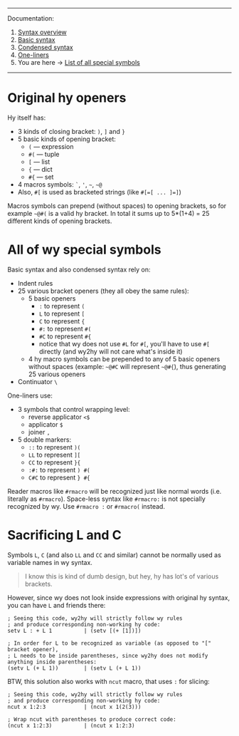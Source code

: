 
---
Documentation:
1. [Syntax overview](https://github.com/rmnavr/wy/blob/main/docs/01_Overview.md)
2. [Basic syntax](https://github.com/rmnavr/wy/blob/main/docs/02_Basic.md) 
3. [Condensed syntax](https://github.com/rmnavr/wy/blob/main/docs/03_Condensed.md)
4. [One-liners](https://github.com/rmnavr/wy/blob/main/docs/04_One_liners.md) 
5. You are here -> [List of all special symbols](https://github.com/rmnavr/wy/blob/main/docs/05_Symbols.md)
---

<!-- hy ‾‾‾‾‾‾‾‾‾‾‾‾‾‾‾‾‾‾‾‾‾‾‾‾‾‾‾‾‾‾‾‾‾‾‾‾‾‾‾‾‾‾‾‾‾‾‾‾‾‾‾‾‾‾‾‾‾‾‾‾‾‾‾‾‾‾‾‾‾‾‾\ {{{1 -->

# Original hy openers

Hy itself has:
- 3 kinds of closing bracket: `)`, `]` and `}`
- 5 basic kinds of opening bracket:
  * `(` — expression
  * `#(` — tuple
  * `[` — list
  * `{` — dict
  * `#{` — set
- 4 macros symbols: `` ` ``, `'`, `~`, `~@`
- Also, `#[` is used as bracketed strings (like `#[=[ ... ]=]`)

Macros symbols can prepend (without spaces) to opening brackets, so for example `~@#(` is a valid hy bracket.
In total it sums up to 5*(1+4) = 25 different kinds of opening brackets.

<!-- __________________________________________________________________________/ }}}1 -->
<!-- wy ‾‾‾‾‾‾‾‾‾‾‾‾‾‾‾‾‾‾‾‾‾‾‾‾‾‾‾‾‾‾‾‾‾‾‾‾‾‾‾‾‾‾‾‾‾‾‾‾‾‾‾‾‾‾‾‾‾‾‾‾‾‾‾‾‾‾‾‾‾‾‾\ {{{1 -->

# All of wy special symbols

Basic syntax and also condensed syntax rely on:
- Indent rules
- 25 various bracket openers (they all obey the same rules):
  - 5 basic openers
    - `:` to represent `(`
    - `L` to represent `[`
    - `C` to represent `{`
    - `#:` to represent `#(`
    - `#C` to represent `#{`
	- notice that wy does not use `#L` for `#[`, you'll have to use `#[` directly (and wy2hy will not care what's inside it)
  - 4 hy macro symbols can be prepended to any of 5 basic openers without spaces (example: `~@#C` will represent `~@#{`),
    thus generating 25 various openers
- Continuator `\`

One-liners use:
- 3 symbols that control wrapping level:
  - reverse applicator `<$`
  - applicator `$`
  - joiner `,`
- 5 double markers:
  - `::` to represent `)(`
  - `LL` to represent `][`
  - `CC` to represent `}{`
  - `:#:` to represent `) #(`
  - `C#C` to represent `} #{`

Reader macros like `#rmacro` will be recognized just like normal words (i.e. literally as `#rmacro`).
Space-less syntax like `#rmacro:` is not specially recognized by wy. Use `#rmacro :` or `#rmacro(` instead.

<!-- __________________________________________________________________________/ }}}1 -->
<!-- L/C sacrifice ‾‾‾‾‾‾‾‾‾‾‾‾‾‾‾‾‾‾‾‾‾‾‾‾‾‾‾‾‾‾‾‾‾‾‾‾‾‾‾‾‾‾‾‾‾‾‾‾‾‾‾‾‾‾‾‾‾‾‾‾‾‾\ {{{1 -->

# Sacrificing L and C

Symbols `L`, `C` (and also `LL` and `CC` and similar) cannot be normally used as variable names in wy syntax.

> I know this is kind of dumb design, but hey, hy has lot's of various brackets.

However, since wy does not look inside expressions with original hy syntax, you can have `L` and friends there:
```hy
; Seeing this code, wy2hy will strictly follow wy rules
; and produce corresponding non-working hy code:
setv L : + L 1          | (setv [(+ [1])])

; In order for L to be recognized as variable (as opposed to "[" bracket opener),
; L needs to be inside parentheses, since wy2hy does not modify anything inside parentheses:
(setv L (+ L 1))        | (setv L (+ L 1))
```

BTW, this solution also works with `ncut` macro, that uses `:` for slicing:
```hy
; Seeing this code, wy2hy will strictly follow wy rules
; and produce corresponding non-working hy code:
ncut x 1:2:3            | (ncut x 1(2(3)))

; Wrap ncut with parentheses to produce correct code:
(ncut x 1:2:3)          | (ncut x 1:2:3)
```

<!-- __________________________________________________________________________/ }}}1 -->

